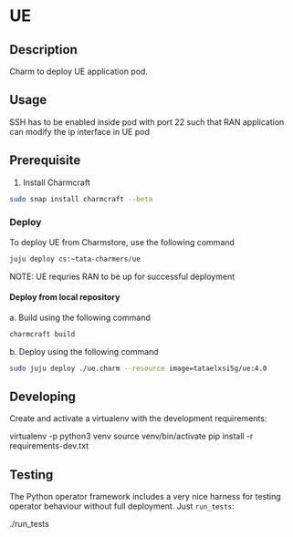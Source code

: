 <!--
 Copyright 2020 Tata Elxsi

 Licensed under the Apache License, Version 2.0 (the License); you may
 not use this file except in compliance with the License. You may obtain
 a copy of the License at

         http://www.apache.org/licenses/LICENSE-2.0

 Unless required by applicable law or agreed to in writing, software
 distributed under the License is distributed on an AS IS BASIS, WITHOUT
 WARRANTIES OR CONDITIONS OF ANY KIND, either express or implied. See the
 License for the specific language governing permissions and limitations
 under the License.

 For those usages not covered by the Apache License, Version 2.0 please
 contact: canonical@tataelxsi.onmicrosoft.com

 To get in touch with the maintainers, please contact:
 canonical@tataelxsi.onmicrosoft.com
-->

# UE

## Description

Charm to deploy UE application pod.

## Usage

SSH has to be enabled inside pod with port 22 such that RAN application
can modify the ip interface in UE pod

## Prerequisite

1. Install Charmcraft

```bash
sudo snap install charmcraft --beta
```

### Deploy

To deploy UE from Charmstore, use the following command

```bash
juju deploy cs:~tata-charmers/ue
```

NOTE: UE requries RAN to be up for successful deployment

#### Deploy from local repository

a. Build using the following command

```bash
charmcraft build
```

b. Deploy using the following command

```bash
sudo juju deploy ./ue.charm --resource image=tataelxsi5g/ue:4.0
```

## Developing

Create and activate a virtualenv with the development requirements:

virtualenv -p python3 venv
source venv/bin/activate
pip install -r requirements-dev.txt

## Testing

The Python operator framework includes a very nice harness for testing
operator behaviour without full deployment. Just `run_tests`:

./run_tests

